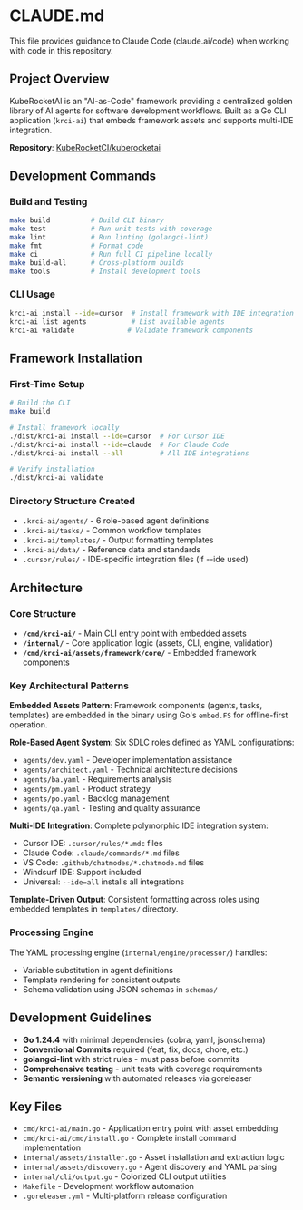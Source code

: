 # CLAUDE.md

This file provides guidance to Claude Code (claude.ai/code) when working with code in this repository.

## Project Overview

KubeRocketAI is an "AI-as-Code" framework providing a centralized golden library of AI agents for software development workflows. Built as a Go CLI application (`krci-ai`) that embeds framework assets and supports multi-IDE integration.

**Repository**: [KubeRocketCI/kuberocketai](https://github.com/KubeRocketCI/kuberocketai)

## Development Commands

### Build and Testing

```bash
make build          # Build CLI binary
make test           # Run unit tests with coverage
make lint           # Run linting (golangci-lint)
make fmt            # Format code
make ci             # Run full CI pipeline locally
make build-all      # Cross-platform builds
make tools          # Install development tools
```

### CLI Usage

```bash
krci-ai install --ide=cursor  # Install framework with IDE integration
krci-ai list agents           # List available agents
krci-ai validate             # Validate framework components
```

## Framework Installation

### First-Time Setup

```bash
# Build the CLI
make build

# Install framework locally
./dist/krci-ai install --ide=cursor  # For Cursor IDE
./dist/krci-ai install --ide=claude  # For Claude Code
./dist/krci-ai install --all         # All IDE integrations

# Verify installation
./dist/krci-ai validate
```

### Directory Structure Created

- `.krci-ai/agents/` - 6 role-based agent definitions
- `.krci-ai/tasks/` - Common workflow templates
- `.krci-ai/templates/` - Output formatting templates
- `.krci-ai/data/` - Reference data and standards
- `.cursor/rules/` - IDE-specific integration files (if --ide used)

## Architecture

### Core Structure

- **`/cmd/krci-ai/`** - Main CLI entry point with embedded assets
- **`/internal/`** - Core application logic (assets, CLI, engine, validation)
- **`/cmd/krci-ai/assets/framework/core/`** - Embedded framework components

### Key Architectural Patterns

**Embedded Assets Pattern**: Framework components (agents, tasks, templates) are embedded in the binary using Go's `embed.FS` for offline-first operation.

**Role-Based Agent System**: Six SDLC roles defined as YAML configurations:

- `agents/dev.yaml` - Developer implementation assistance
- `agents/architect.yaml` - Technical architecture decisions
- `agents/ba.yaml` - Requirements analysis
- `agents/pm.yaml` - Product strategy
- `agents/po.yaml` - Backlog management
- `agents/qa.yaml` - Testing and quality assurance

**Multi-IDE Integration**: Complete polymorphic IDE integration system:

- Cursor IDE: `.cursor/rules/*.mdc` files
- Claude Code: `.claude/commands/*.md` files
- VS Code: `.github/chatmodes/*.chatmode.md` files
- Windsurf IDE: Support included
- Universal: `--ide=all` installs all integrations

**Template-Driven Output**: Consistent formatting across roles using embedded templates in `templates/` directory.

### Processing Engine

The YAML processing engine (`internal/engine/processor/`) handles:

- Variable substitution in agent definitions
- Template rendering for consistent outputs
- Schema validation using JSON schemas in `schemas/`

## Development Guidelines

- **Go 1.24.4** with minimal dependencies (cobra, yaml, jsonschema)
- **Conventional Commits** required (feat, fix, docs, chore, etc.)
- **golangci-lint** with strict rules - must pass before commits
- **Comprehensive testing** - unit tests with coverage requirements
- **Semantic versioning** with automated releases via goreleaser

## Key Files

- `cmd/krci-ai/main.go` - Application entry point with asset embedding
- `cmd/krci-ai/cmd/install.go` - Complete install command implementation
- `internal/assets/installer.go` - Asset installation and extraction logic
- `internal/assets/discovery.go` - Agent discovery and YAML parsing
- `internal/cli/output.go` - Colorized CLI output utilities
- `Makefile` - Development workflow automation
- `.goreleaser.yml` - Multi-platform release configuration
